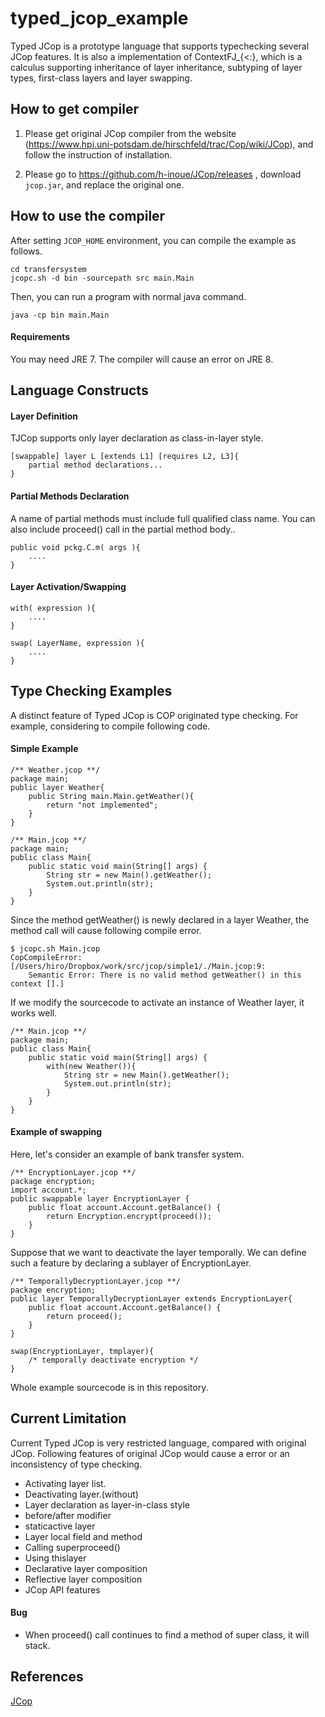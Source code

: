# typed_jcop_example

Typed JCop is a prototype language that supports typechecking several
JCop features.  It is also a implementation of ContextFJ_{<:}, which
is a calculus supporting inheritance of layer inheritance, subtyping
of layer types, first-class layers and layer swapping.


How to get compiler
------
1. Please get original JCop compiler from the website (https://www.hpi.uni-potsdam.de/hirschfeld/trac/Cop/wiki/JCop),
and follow the instruction of installation.

2. Please go to https://github.com/h-inoue/JCop/releases , download `jcop.jar`, and replace the original one.


How to use the compiler
-------
After setting `JCOP_HOME` environment, you can compile the example as follows.
    
    cd transfersystem
    jcopc.sh -d bin -sourcepath src main.Main

Then, you can run a program with normal java command.

    java -cp bin main.Main

#### Requirements
You may need JRE 7.
The compiler will cause an error on JRE 8.

Language Constructs
------
#### Layer Definition ####
TJCop supports only layer declaration as class-in-layer style.

    [swappable] layer L [extends L1] [requires L2, L3]{
        partial method declarations...
    }


#### Partial Methods Declaration ####

A name of partial methods must include full qualified class name.  You
can also include proceed() call in the partial method body..

    public void pckg.C.m( args ){
        ....
    }

#### Layer Activation/Swapping ####

    with( expression ){
        ....
    }

    swap( LayerName, expression ){
        ....
    }


Type  Checking Examples
------
A distinct feature of Typed JCop is COP originated type checking.  For
example, considering to compile following code.

#### Simple Example ####

    /** Weather.jcop **/
    package main;
    public layer Weather{
	    public String main.Main.getWeather(){
		    return "not implemented";
	    }
    }

    /** Main.jcop **/
    package main;
    public class Main{
        public static void main(String[] args) {
		    String str = new Main().getWeather();
		    System.out.println(str);
	    }
    }

Since the method getWeather() is newly declared in a layer Weather,
the method call will cause following compile error.

    $ jcopc.sh Main.jcop
    CopCompileError: [/Users/hiro/Dropbox/work/src/jcop/simple1/./Main.jcop:9:
        Semantic Error: There is no valid method getWeather() in this context [].]

If we modify the sourcecode to activate an instance of Weather layer,
it works well.

    /** Main.jcop **/
    package main;
    public class Main{
        public static void main(String[] args) {
		    with(new Weather()){
			    String str = new Main().getWeather();
			    System.out.println(str);
            }
        }
    }

#### Example of swapping ####

Here, let's consider an example of bank transfer system.  

    /** EncryptionLayer.jcop **/
    package encryption;
    import account.*;
    public swappable layer EncryptionLayer {
        public float account.Account.getBalance() {
		    return Encryption.encrypt(proceed());
	    }
    }

Suppose that we want to deactivate the layer temporally.  We can
define such a feature by declaring a sublayer of EncryptionLayer.

    /** TemporallyDecryptionLayer.jcop **/
    package encryption;
    public layer TemporallyDecryptionLayer extends EncryptionLayer{
	    public float account.Account.getBalance() {
		    return proceed();
	    }
    }

    swap(EncryptionLayer, tmplayer){
        /* temporally deactivate encryption */
    }

Whole example sourcecode is in this repository.


Current Limitation
------
Current Typed JCop is very restricted language, compared with original
JCop.  Following features of original JCop would cause a error or an
inconsistency of type checking.

- Activating layer list.
- Deactivating layer.(without)
- Layer declaration as layer-in-class style
- before/after modifier
- staticactive layer
- Layer local field and method
- Calling superproceed()
- Using thislayer
- Declarative layer composition
- Reflective layer composition
- JCop API features

#### Bug ####
- When proceed() call continues to find a method of super class, it
  will stack.

References
------
[JCop](https://www.hpi.uni-potsdam.de/hirschfeld/trac/Cop/wiki/JCop)
